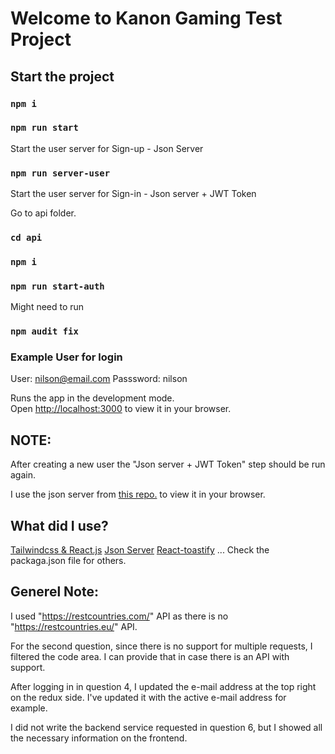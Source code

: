 # Welcome to Kanon Gaming Test Project

## Start the project 

### `npm i`
### `npm run start`

Start the user server for Sign-up - Json Server
### `npm run server-user`

Start the user server for Sign-in - Json server + JWT Token

Go to api folder. 
### `cd api`
### `npm i`
### `npm run start-auth`

Might need to run
### `npm audit fix`

### Example User for login
User:      nilson@email.com
Passsword: nilson

Runs the app in the development mode.\
Open [http://localhost:3000](http://localhost:3000) to view it in your browser.



## NOTE: 

After creating a new user the "Json server + JWT Token" step should be run again.

I use the json server from [this repo.](https://github.com/techiediaries/fake-api-jwt-json-server) to view it in your browser.



## What did I use?

[Tailwindcss & React.js](https://tailwindcss.com/docs/guides/create-react-app)
[Json Server](https://my-json-server.typicode.com)
[React-toastify](https://fkhadra.github.io/react-toastify/introduction)
...
Check the packaga.json file for others.
## Generel Note:
I used "https://restcountries.com/" API as there is no "https://restcountries.eu/" API.

For the second question, since there is no support for multiple requests, I filtered the code area. I can provide that in case there is an API with support.

After logging in in question 4, I updated the e-mail address at the top right on the redux side. I've updated it with the active e-mail address for example.

I did not write the backend service requested in question 6, but I showed all the necessary information on the frontend.

